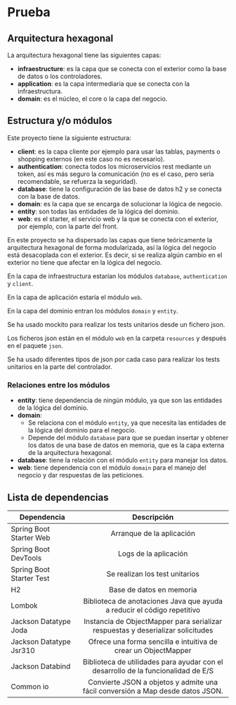 # Prueba

## Arquitectura hexagonal

La arquitectura hexagonal tiene las siguientes capas:
- **infraestructure**: es la capa que se conecta con el exterior como la base de datos o los controladores.
- **application**: es la capa intermediaria que se conecta con la infraestructura.
- **domain**: es el núcleo, el core o la capa del negocio.

## Estructura y/o módulos

Este proyecto tiene la siguiente estructura:
- **client**: es la capa cliente por ejemplo para usar las tablas, payments o shopping externos (en este caso no es necesario).
- **authentication**: conecta todos los microservicios rest mediante un token, así es más seguro la comunicación (no es el caso, pero sería recomendable, se refuerza la seguridad).
- **database**: tiene la configuración de las base de datos h2 y se conecta con la base de datos.
- **domain**: es la capa que se encarga de solucionar la lógica de negocio.
- **entity**: son todas las entidades de la lógica del dominio.
- **web**: es el starter, el servicio web y la que se conecta con el exterior, por ejemplo, con la parte del front.

En este proyecto se ha dispersado las capas que tiene teóricamente la arquitectura hexagonal de forma modularizada, así la lógica del negocio está desacoplada con el exterior. Es decir, si se realiza algún cambio en el exterior no tiene que afectar en la lógica del negocio.

En la capa de infraestructura estarían los módulos `database`, `authentication` y `client`.

En la capa de aplicación estaría el módulo `web`.

En la capa del dominio entran los módulos `domain` y `entity`.

Se ha usado mockito para realizar los tests unitarios desde un fichero json.

Los ficheros json están en el módulo `web` en la carpeta `resources` y después en el paquete `json`.

Se ha usado diferentes tipos de json por cada caso para realizar los tests unitarios en la parte del controlador.

### Relaciones entre los módulos

- **entity**: tiene dependencia de ningún módulo, ya que son las entidades de la lógica del dominio.
- **domain**:
  - Se relaciona con el módulo `entity`, ya que necesita las entidades de la lógica del dominio para el negocio.
  - Depende del módulo `database` para que se puedan insertar y obtener los datos de una base de datos en memoria, que es la capa externa de la arquitectura hexagonal.
- **database**: tiene la relación con el módulo `entity` para manejar los datos.
- **web**: tiene dependencia con el módulo `domain` para el manejo del negocio y dar respuestas de las peticiones.

## Lista de dependencias

| Dependencia              |                                    Descripción                                    |
|--------------------------|:---------------------------------------------------------------------------------:|
| Spring Boot Starter Web  |                             Arranque de la aplicación                             |
| Spring Boot DevTools     |                               Logs de la aplicación                               |
| Spring Boot Starter Test |                          Se realizan los test unitarios                           |
| H2                       |                             Base de datos en memoria                              |
| Lombok                   |      Biblioteca de anotaciones Java que ayuda a reducir el código repetitivo      |
| Jackson Datatype Joda    |  Instancia de ObjectMapper para serializar respuestas y deserializar solicitudes  |
| Jackson Datatype Jsr310  |          Ofrece una forma sencilla e intuitiva de crear un ObjectMapper           |
| Jackson Databind         | Biblioteca de utilidades para ayudar con el desarrollo de la funcionalidad de E/S |
| Common io                |  Convierte JSON a objetos y admite una fácil conversión a Map desde datos JSON.   |





